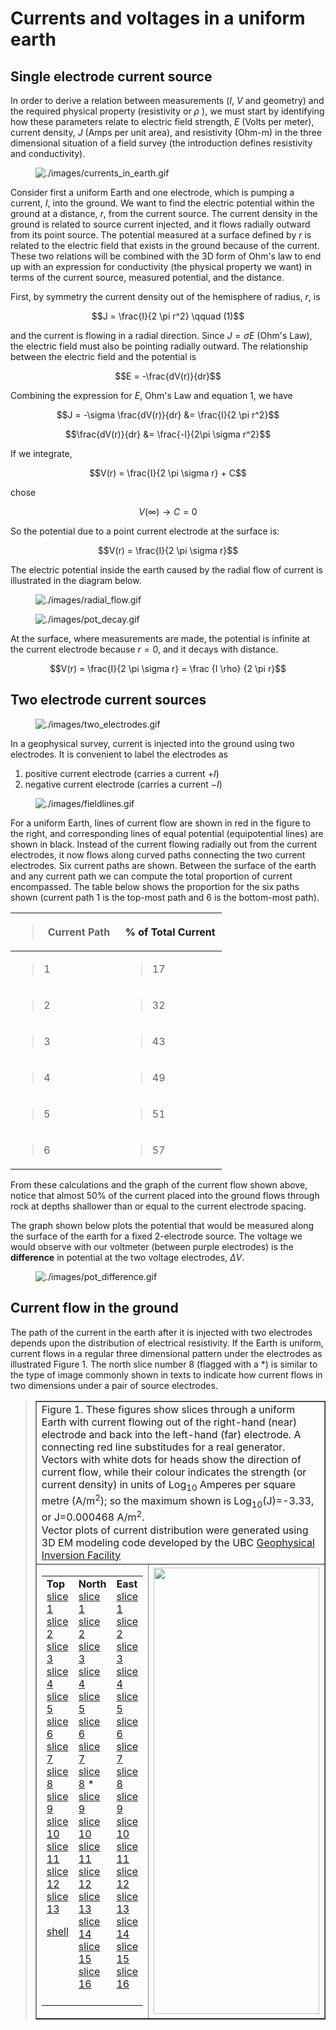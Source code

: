 # Currents and voltages in a uniform earth

## Single electrode current source

In order to derive a relation between measurements ($`I`$, $`V`$ and
geometry) and the required physical property (resistivity or $`\rho`$ ),
we must start by identifying how these parameters relate to electric
field strength, $`E`$ (Volts per meter), current density, $`J`$ (Amps
per unit area), and resistivity (Ohm-m) in the three dimensional
situation of a field survey (the introduction defines resistivity and
conductivity).

<figure class="align-right">
<img src="./images/currents_in_earth.gif"
alt="./images/currents_in_earth.gif" />
</figure>

Consider first a uniform Earth and one electrode, which is pumping a
current, $`I`$, into the ground. We want to find the electric potential
within the ground at a distance, $`r`$, from the current source. The
current density in the ground is related to source current injected, and
it flows radially outward from its point source. The potential measured
at a surface defined by $`r`$ is related to the electric field that
exists in the ground because of the current. These two relations will be
combined with the 3D form of Ohm's law to end up with an expression for
conductivity (the physical property we want) in terms of the current
source, measured potential, and the distance.

First, by symmetry the current density out of the hemisphere of radius,
$`r`$, is

``` math
J = \frac{I}{2 \pi r^2}     \qquad (1)
```

and the current is flowing in a radial direction. Since $`J= \sigma E`$
(Ohm's Law), the electric field must also be pointing radially outward.
The relationship between the electric field and the potential is

``` math
E = -\frac{dV(r)}{dr}
```

Combining the expression for $`E`$, Ohm's Law and equation 1, we have

``` math
J = -\sigma \frac{dV(r)}{dr} &= \frac{I}{2 \pi r^2}
```
``` math
\frac{dV(r)}{dr} &= \frac{-I}{2\pi \sigma r^2}
```

If we integrate,

``` math
V(r) = \frac{I}{2 \pi \sigma r} + C
```

chose

``` math
V(\infty) \longrightarrow C = 0
```

So the potential due to a point current electrode at the surface is:

``` math
V(r) = \frac{I}{2 \pi \sigma r}
```

The electric potential inside the earth caused by the radial flow of
current is illustrated in the diagram below.

<figure class="align-center">
<img src="./images/radial_flow.gif" alt="./images/radial_flow.gif" />
</figure>

<figure class="align-right">
<img src="./images/pot_decay.gif" alt="./images/pot_decay.gif" />
</figure>

At the surface, where measurements are made, the potential is infinite
at the current electrode because $`r=0`$, and it decays with distance.

``` math
V(r) = \frac{I}{2 \pi \sigma r} = \frac {I \rho} 
{2 \pi r}
```

## Two electrode current sources

<figure class="align-right">
<img src="./images/two_electrodes.gif"
alt="./images/two_electrodes.gif" />
</figure>

In a geophysical survey, current is injected into the ground using two
electrodes. It is convenient to label the electrodes as

1.  positive current electrode (carries a current $`+I`$)
2.  negative current electrode (carries a current $`-I`$)

<figure class="align-right">
<img src="./images/fieldlines.gif" alt="./images/fieldlines.gif" />
</figure>

For a uniform Earth, lines of current flow are shown in red in the
figure to the right, and corresponding lines of equal potential
(equipotential lines) are shown in black. Instead of the current flowing
radially out from the current electrodes, it now flows along curved
paths connecting the two current electrodes. Six current paths are
shown. Between the surface of the earth and any current path we can
compute the total proportion of current encompassed. The table below
shows the proportion for the six paths shown (current path 1 is the
top-most path and 6 is the bottom-most path).

<table style="width:67%;">
<colgroup>
<col style="width: 33%" />
<col style="width: 33%" />
</colgroup>
<thead>
<tr>
<th><blockquote>
<p><strong>Current Path</strong></p>
</blockquote></th>
<th><strong>% of Total Current</strong></th>
</tr>
</thead>
<tbody>
<tr>
<td><blockquote>
<p>1</p>
</blockquote></td>
<td><blockquote>
<p>17</p>
</blockquote></td>
</tr>
<tr>
<td><blockquote>
<p>2</p>
</blockquote></td>
<td><blockquote>
<p>32</p>
</blockquote></td>
</tr>
<tr>
<td><blockquote>
<p>3</p>
</blockquote></td>
<td><blockquote>
<p>43</p>
</blockquote></td>
</tr>
<tr>
<td><blockquote>
<p>4</p>
</blockquote></td>
<td><blockquote>
<p>49</p>
</blockquote></td>
</tr>
<tr>
<td><blockquote>
<p>5</p>
</blockquote></td>
<td><blockquote>
<p>51</p>
</blockquote></td>
</tr>
<tr>
<td><blockquote>
<p>6</p>
</blockquote></td>
<td><blockquote>
<p>57</p>
</blockquote></td>
</tr>
</tbody>
</table>

From these calculations and the graph of the current flow shown above,
notice that almost 50% of the current placed into the ground flows
through rock at depths shallower than or equal to the current electrode
spacing.

The graph shown below plots the potential that would be measured along
the surface of the earth for a fixed 2-electrode source. The voltage we
would observe with our voltmeter (between purple electrodes) is the
**difference** in potential at the two voltage electrodes, $`\Delta V`$.

<figure class="align-center">
<img src="./images/pot_difference.gif"
alt="./images/pot_difference.gif" />
</figure>

## Current flow in the ground

The path of the current in the earth after it is injected with two
electrodes depends upon the distribution of electrical resistivity. If
the Earth is uniform, current flows in a regular three dimensional
pattern under the electrodes as illustrated Figure 1. The north slice
number 8 (flagged with a $`\ast`$) is similar to the type of image
commonly shown in texts to indicate how current flows in two dimensions
under a pair of source electrodes.

> <script language="JavaScript" type="text/JavaScript">
> &#10;function MM_swapImgRestore() { //v3.0
>   var i,x,a=document.MM_sr; for(i=0;a&&i<a.length&&(x=a[i])&&x.oSrc;i++) x.src=x.oSrc;
> }
> &#10;function MM_findObj(n, d) { //v4.01
>   var p,i,x;  if(!d) d=document; if((p=n.indexOf("?"))>0&&parent.frames.length) {
>     d=parent.frames[n.substring(p+1)].document; n=n.substring(0,p);}
>   if(!(x=d[n])&&d.all) x=d.all[n]; for (i=0;!x&&i<d.forms.length;i++) x=d.forms[i][n];
>   for(i=0;!x&&d.layers&&i<d.layers.length;i++) x=MM_findObj(n,d.layers[i].document);
>   if(!x && d.getElementById) x=d.getElementById(n); return x;
> }
> &#10;function MM_swapImage() { //v3.0
>   var i,j=0,x,a=MM_swapImage.arguments; document.MM_sr=new Array; for(i=0;i<(a.length-2);i+=3)
>    if ((x=MM_findObj(a[i]))!=null){document.MM_sr[j++]=x; if(!x.oSrc) x.oSrc=x.src; x.src=a[i+2];}
> }
> &#10;function MM_preloadImages() { //v3.0
>   var d=document; if(d.images){ if(!d.MM_p) d.MM_p=new Array();
>     var i,j=d.MM_p.length,a=MM_preloadImages.arguments; for(i=0; i<a.length; i++)
>     if (a[i].indexOf("#")!=0){ d.MM_p[j]=new Image; d.MM_p[j++].src=a[i];}}
> }
> MM_preloadImages('./../../_images/t1.gif','./../../_images/t2.gif','./../../_images/t3.gif','./../../_images/t4.gif','./../../_images/t5.gif','./../../_images/t6.gif','./../../_images/t7.gif','./../../_images/t8.gif','./../../_images/t9.gif','./../../_images/t10.gif','./../../_images/t11.gif','./../../_images/t12.gif','./../../_images/t13.gif','./../../_images/shell.gif','./../../_images/s1.gif','./../../_images/s2.gif','./../../_images/s3.gif','./../../_images/s4.gif','./../../_images/s5.gif','./../../_images/s6.gif','./../../_images/s7.gif','./../../_images/s8.gif','./../../_images/s9.gif','./../../_images/s10.gif','./../../_images/s11.gif','./../../_images/s12.gif','./../../_images/s13.gif','./../../_images/s14.gif','./../../_images/s15.gif','./../../_images/s16.gif','./../../_images/e1.gif','./../../_images/e2.gif','./../../_images/e3.gif','./../../_images/e4.gif','./../../_images/e5.gif','./../../_images/e6.gif','./../../_images/e7.gif','./../../_images/e8.gif','./../../_images/e9.gif','./../../_images/e10.gif','./../../_images/e11.gif','./../../_images/e12.gif','./../../_images/e13.gif','./../../_images/e14.gif','./../../_images/e15.gif','./../../_images/e16.gif');
>   </script>
> &#10;
> &#10;
> &#10;   <table border="1" cellpadding="1" cellspacing="0" width="100%"> 
>       <tbody> 
>             <tr> 
>             <td colspan="2" valign="top"> <div class="caption"> Figure 1. 
> 				  These figures show slices through a uniform Earth with current 
> 				  flowing out of the right-hand (near) electrode and back into 
> 				  the left-hand (far) electrode. A connecting red line 
> 				  substitudes for a real generator. Vectors with white dots for 
> 				  heads show the direction of current flow, while their colour 
> 				  indicates the strength (or current density) in units of Log<sub>10</sub> 
> 				  Amperes per square metre (A/m<sup>2</sup>); so the maximum 
> 				  shown is Log<sub>10</sub>(J)=-3.33, or J=0.000468 A/m<sup>2</sup>. 
>           <br>
>           Vector plots of current distribution were generated using 3D EM modeling code developed by the UBC <a href="http://www.eos.ubc.ca/research/ubcgif/" target="_blank" class="nounderline">Geophysical Inversion Facility</a>
>         </div></td> 
>             </tr> 
>             <tr> 
>               <td valign="top" style="width:30%;"> 
>               <table border="0" cellpadding="0" cellspacing="0" width="100%"> 
>                   <tbody> 
>                     <tr valign="top"> 
>                       <td><b>Top</b><br> 
>                         <a href="javascript:;" onmouseover="MM_swapImage('currents','','./../../_images/t1.gif',1)">
> 					  slice 1</a><br> 
>                         <a href="javascript:;" onmouseover="MM_swapImage('currents','','./../../_images/t2.gif',1)">
> 					  slice 2</a><br> 
>                         <a href="javascript:;" onmouseover="MM_swapImage('currents','','./../../_images/t3.gif',1)">
> 					  slice 3</a><br> 
>                         <a href="javascript:;" onmouseover="MM_swapImage('currents','','./../../_images/t4.gif',1)">
> 					  slice 4</a><br> 
>                         <a href="javascript:;" onmouseover="MM_swapImage('currents','','./../../_images/t5.gif',1)">
> 					  slice 5</a><br> 
>                         <a href="javascript:;" onmouseover="MM_swapImage('currents','','./../../_images/t6.gif',1)">
> 					  slice 6</a><br> 
>                         <a href="javascript:;" onmouseover="MM_swapImage('currents','','./../../_images/t7.gif',1)">
> 					  slice 7</a><br> 
>                         <a href="javascript:;" onmouseover="MM_swapImage('currents','','./../../_images/t8.gif',1)">
> 					  slice 8</a><br> 
>                         <a href="javascript:;" onmouseover="MM_swapImage('currents','','./../../_images/t9.gif',1)">
> 					  slice 9</a><br> 
>                         <a href="javascript:;" onmouseover="MM_swapImage('currents','','./../../_images/t10.gif',1)">
> 					  slice 10</a><br> 
>                         <a href="javascript:;" onmouseover="MM_swapImage('currents','','./../../_images/t11.gif',1)">
> 					  slice 11</a> <br> 
>                         <a href="javascript:;" onmouseover="MM_swapImage('currents','','./../../_images/t12.gif',1)">
> 					  slice 12</a><br> 
>                         <a href="javascript:;" onmouseover="MM_swapImage('currents','','./../../_images/t13.gif',1)">
> 					  slice 13</a> 
>                         <p><a href="javascript:;" onmouseover="MM_swapImage('currents','','./../../_images/shell.gif',1)">
> 						shell</a></p></td> 
>                       <td><b>North</b><br> 
>                         <a href="javascript:;" onmouseover="MM_swapImage('currents','','./../../_images/s1.gif',1)">
> 					  slice 1</a><br> 
>                         <a href="javascript:;" onmouseover="MM_swapImage('currents','','./../../_images/s2.gif',1)">
> 					  slice 2</a><br> 
>                         <a href="javascript:;" onmouseover="MM_swapImage('currents','','./../../_images/s3.gif',1)">
> 					  slice 3</a><br> 
>                         <a href="javascript:;" onmouseover="MM_swapImage('currents','','./../../_images/s4.gif',1)">
> 					  slice 4</a><br> 
>                         <a href="javascript:;" onmouseover="MM_swapImage('currents','','./../../_images/s5.gif',1)">
> 					  slice 5</a><br> 
>                         <a href="javascript:;" onmouseover="MM_swapImage('currents','','./../../_images/s6.gif',1)">
> 					  slice 6</a><br> 
>                         <a href="javascript:;" onmouseover="MM_swapImage('currents','','./../../_images/s7.gif',1)">
> 					  slice 7</a><br> 
>                         <a href="javascript:;" onmouseover="MM_swapImage('currents','','./../../_images/s8.gif',1)">
> 					  slice 8</a> *<br> 
>                         <a href="javascript:;" onmouseover="MM_swapImage('currents','','./../../_images/s9.gif',1)">
> 					  slice 9</a><br> 
>                         <a href="javascript:;" onmouseover="MM_swapImage('currents','','./../../_images/s10.gif',1)">
> 					  slice 10</a><br> 
>                         <a href="javascript:;" onmouseover="MM_swapImage('currents','','./../../_images/s11.gif',1)">
> 					  slice 11</a> <br> 
>                         <a href="javascript:;" onmouseover="MM_swapImage('currents','','./../../_images/s12.gif',1)">
> 					  slice 12</a><br> 
>                         <a href="javascript:;" onmouseover="MM_swapImage('currents','','./../../_images/s13.gif',1)">
> 					  slice 13</a><br> 
>                         <a href="javascript:;" onmouseover="MM_swapImage('currents','','./../../_images/s14.gif',1)">
> 					  slice 14</a><br> 
>                         <a href="javascript:;" onmouseover="MM_swapImage('currents','','./../../_images/s15.gif',1)">
> 					  slice 15</a><br> 
>                         <a href="javascript:;" onmouseover="MM_swapImage('currents','','./../../_images/s16.gif',1)">
> 					  slice 16</a> <br> 
>                         <br> </td> 
>                       <td><b>East</b><br> 
>                         <a href="javascript:;" onmouseover="MM_swapImage('currents','','./../../_images/e1.gif',1)">
> 					  slice 1</a><br> 
>                         <a href="javascript:;" onmouseover="MM_swapImage('currents','','./../../_images/e2.gif',1)">
> 					  slice 2</a><br> 
>                         <a href="javascript:;" onmouseover="MM_swapImage('currents','','./../../_images/e3.gif',1)">
> 					  slice 3</a><br> 
>                         <a href="javascript:;" onmouseover="MM_swapImage('currents','','./../../_images/e4.gif',1)">
> 					  slice 4</a><br> 
>                         <a href="javascript:;" onmouseover="MM_swapImage('currents','','./../../_images/e5.gif',1)">
> 					  slice 5</a><br> 
>                         <a href="javascript:;" onmouseover="MM_swapImage('currents','','./../../_images/e6.gif',1)">
> 					  slice 6</a><br> 
>                         <a href="javascript:;" onmouseover="MM_swapImage('currents','','./../../_images/e7.gif',1)">
> 					  slice 7</a><br> 
>                         <a href="javascript:;" onmouseover="MM_swapImage('currents','','./../../_images/e8.gif',1)">
> 					  slice 8</a><br> 
>                         <a href="javascript:;" onmouseover="MM_swapImage('currents','','./../../_images/e9.gif',1)">
> 					  slice 9</a><br> 
>                         <a href="javascript:;" onmouseover="MM_swapImage('currents','','./../../_images/e10.gif',1)">
> 					  slice 10</a><br> 
>                         <a href="javascript:;" onmouseover="MM_swapImage('currents','','./../../_images/e11.gif',1)">
> 					  slice 11</a> <br> 
>                         <a href="javascript:;" onmouseover="MM_swapImage('currents','','./../../_images/e12.gif',1)">
> 					  slice 12</a><br> 
>                         <a href="javascript:;" onmouseover="MM_swapImage('currents','','./../../_images/e13.gif',1)">
> 					  slice 13</a><br> 
>                         <a href="javascript:;" onmouseover="MM_swapImage('currents','','./../../_images/e14.gif',1)">
> 					  slice 14</a><br> 
>                         <a href="javascript:;" onmouseover="MM_swapImage('currents','','./../../_images/e15.gif',1)">
> 					  slice 15</a><br> 
>                         <a href="javascript:;" onmouseover="MM_swapImage('currents','','./../../_images/e16.gif',1)">
> 					  slice 16</a> <br> </td> 
>                     </tr> 
>                   </tbody> 
>                 </table>
>                 </td> 
>               <td style="width:70%;"> <div align="center"><img src="./../../_images/t1.gif" name="currents" height="714" width="100%"> <br> 
>                 </div></td> 
>             </tr> 
>           </tbody> 
>         </table> 

